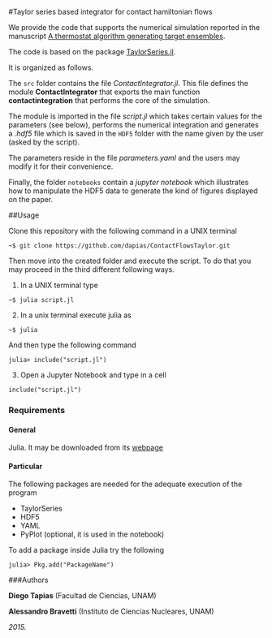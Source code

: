 #Taylor series based integrator for contact hamiltonian flows

We provide the code that supports the numerical simulation reported in the manuscript [A thermostat algorithm generating target ensembles](http://arxiv.org/abs/1510.03942).

The code is based on the package  [TaylorSeries.jl](https://github.com/JuliaDiff/TaylorSeries.jl).

It is organized as follows. 

The ``src`` folder contains the file  *ContactIntegrator.jl*. This file defines the module **ContactIntegrator** that exports the main function **contactintegration** that performs the core of the simulation.

The module is imported in the file *script.jl* which takes certain values for the parameters (see below), performs the numerical integration and generates a *.hdf5* file which is saved in the ``HDF5`` folder with the name given by the user (asked by the script).

The parameters reside in the file *parameters.yaml* and the users may modify it for their convenience.

Finally, the folder ``notebooks`` contain a *jupyter notebook* which illustrates how to manipulate the HDF5 data to generate the kind of figures displayed on the paper.

##Usage

Clone this repository with the following command in a UNIX terminal
```
~$ git clone https://github.com/dapias/ContactFlowsTaylor.git 
```

Then move into the created folder and execute the script.  To do that you may proceed in the third different following ways.

1. In a UNIX terminal type

 ```
 ~$ julia script.jl
 ```
2. In a unix terminal execute julia as
 ```
 ~$ julia
 ```
And then type the following command
 ```
 julia> include("script.jl")
 ```

3. Open a Jupyter Notebook and type in a cell
 ```
 include("script.jl")
 ```

### Requirements

#### General
Julia. It may be downloaded from its [webpage](http://julialang.org/downloads/)

#### Particular
The following packages are needed for the adequate execution of the program

- TaylorSeries
- HDF5
- YAML
- PyPlot (optional, it is used in the notebook)

To add a package inside Julia try the following
```
julia> Pkg.add("PackageName")
```
 
###Authors

**Diego Tapias** (Facultad de Ciencias, UNAM)

**Alessandro Bravetti** (Instituto de Ciencias Nucleares, UNAM)

*2015.*







